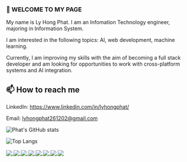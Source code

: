 <!-- Here are some ideas to get you started:

- 🔭 I’m currently working on ...
- 🌱 I’m currently learning ...
- 👯 I’m looking to collaborate on ...
- 🤔 I’m looking for help with ...
- 💬 Ask me about ...
- 😄 Pronouns: ... -->

### 👋 WELCOME TO MY PAGE

My name is Ly Hong Phat. I am an Infomation Technology engineer, majoring in Information System.

I am interested in the following topics: AI, web development, machine learning.

Currently, I am improving my skills with the aim of becoming a full stack developer and am looking for opportunities to work with cross-platform systems and AI integration.

## 📫 How to reach me

LinkedIn: <https://www.linkedin.com/in/lyhongphat/>

Email: [lyhongphat261202@gmail.com](mailto:lyhongphat261202@gmail.com)

![Phat's GitHub stats](https://github-readme-stats.vercel.app/api?username=lyhongphat\&rank_icon=github&theme=tokyonight)

<!-- GitHub Readme Stats comes with several built-in themes (e.g. `dark`, `radical`, `merko`, `gruvbox`, `tokyonight`, `onedark`, `cobalt`, `synthwave`, `highcontrast`, `dracula`). -->

![Top Langs](https://github-readme-stats.vercel.app/api/top-langs/?username=lyhongphat\&hide_progress=true&theme=dark)

<a href="https://github.com/lyhongphat/Oxford_Dictionary_Extension_MsEdge">
  <img align="center" src="https://github-readme-stats.anuraghazra1.vercel.app/api/pin/?username=lyhongphat&repo=Oxford_Dictionary_Extension_MsEdge&theme=dark" />
</a>
<a href="https://github.com/lyhongphat/Checker">
  <img align="center" src="https://github-readme-stats.anuraghazra1.vercel.app/api/pin/?username=lyhongphat&repo=Checker&theme=tokyonight" />
</a>
<a href="https://github.com/lyhongphat/FindingBookWeb">
  <img align="center" src="https://github-readme-stats.anuraghazra1.vercel.app/api/pin/?username=lyhongphat&repo=FindingBookWeb&theme=tokyonight" />
</a>
<a href="https://github.com/lyhongphat/RecruitWeb">
  <img align="center" src="https://github-readme-stats.anuraghazra1.vercel.app/api/pin/?username=lyhongphat&repo=RecruitWeb&theme=dark" />
</a>
<a href="https://github.com/lyhongphat/TLCN_FRONTEND">
  <img align="center" src="https://github-readme-stats.anuraghazra1.vercel.app/api/pin/?username=lyhongphat&repo=TLCN_FRONTEND&theme=dark" />
</a>
<a href="https://github.com/lyhongphat/BDSE-web">
  <img align="center" src="https://github-readme-stats.anuraghazra1.vercel.app/api/pin/?username=lyhongphat&repo=BDSE-web&theme=tokyonight" />
</a>
<a href="https://github.com/lyhongphat/QuanLyHoSoBenhAn">
  <img align="center" src="https://github-readme-stats.anuraghazra1.vercel.app/api/pin/?username=lyhongphat&repo=QuanLyHoSoBenhAn&theme=tokyonight" />
</a>
<a href="https://github.com/lyhongphat/finalProject_MachineLearning">
  <img align="center" src="https://github-readme-stats.anuraghazra1.vercel.app/api/pin/?username=lyhongphat&repo=finalProject_MachineLearning&theme=dark" />
</a>
